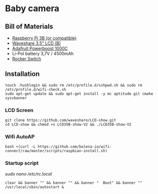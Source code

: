 # Baby camera

## Bill of Materials
- [Raspberry Pi 3B (or compatible)](https://rpishop.cz/raspberry-pi-3b/896-raspberry-pi-3-model-b-plus-64-bit-1gb-ram-713179640259.html)
- [Waveshare 3.5" LCD (B)](https://rpishop.cz/lcd-oled-displeje/1203-waveshare-35-lcd-b-displej-320480-dotykovy-rezistivni.html)
- [Adafruit Powerboost 1000C](https://learn.adafruit.com/adafruit-powerboost-1000c-load-share-usb-charge-boost)
- Li-Pol battery 3,7V / 4500mAh 
- [Rocker Switch](https://www.gme.cz/p-sm101-1r3)

## Installation
    touch .hushlogin && sudo rm /etc/profile.d/sshpwd.sh && sudo rm /etc/profile.d/wifi-check.sh
    sudo apt-get update && sudo apt-get install -y mc aptitude git cmake sysvbanner

### LCD Screen
    git clone https://github.com/waveshare/LCD-show.git
    cd LCD-show && chmod +x LCD35B-show-V2 && ./LCD35B-show-V2

### Wifi AutoAP
    bash <(curl -L https://github.com/balena-io/wifi-connect/raw/master/scripts/raspbian-install.sh)

### Startup script
_sudo nano /etc/rc.local_

    clear && banner "" && banner "" && banner "  Boot" && banner ""
    /usr/local/sbin/autostart &
